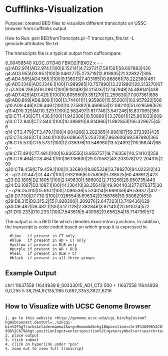 Cufflinks-Visualization
=======================

Purpose: created BED files to visualize different transcripts on USSC browser from cufflinks output

How to Run:
  perl BEDfromTrancripts.pl -T transcripts_file.txt -L gencode.attributes.file.txt

The transcripts file is a typical output from cuffcompare:

8\_00458540	XLOC\_011348	FBXO2|FBXO2	x	-	-	q3:AD2.974|AD2.974.1|100|6.152141|4.722721|7.581561|58.607883|430	q4:AD3.95|AD3.95.1|100|9.046277|5.273719|12.818835|21.328327|395	q5:AD4.565|AD4.565.1|100|9.136013|7.403165|10.868861|78.222360|461	q6:AD5.1346|AD5.1346.1|100|11.989985|10.757990|13.221980|128.213270|672	q7:AD6.286|AD6.286.1|100|9.181492|6.215037|12.147948|24.486141|438	q8:AD7.429|AD7.429.1|100|10.805550|9.351270|12.259830|77.007361|696	q9:AD8.809|AD8.809.1|100|13.744011|11.935960|15.552061|103.957922|568	q10:AD9.446|AD9.446.1|100|10.275882|8.469653|12.082110|51.629598|676	q11:AD10.329|AD10.329.1|100|2.582497|1.617748|3.547246|18.637065|360	q12:CT1.436|CT1.436.1|100|11.942306|10.506601|13.378011|125.901033|609	q13:CT2.840|CT2.840.1|100|10.398910|8.814966|11.982853|166.329675|456	q14:CT3.479|CT3.479.1|100|4.004266|3.202365|4.806167|59.372393|435	q15:CT4.346|CT4.346.1|100|6.608667|5.253728|7.963606|69.597980|365	q16:CT5.573|CT5.573.1|100|12.035976|10.546960|13.524992|110.168747|680	-	q18:CT7.491|CT7.491.1|100|16.836556|13.956757|19.716356|110.514101|358	q19:CT8.464|CT8.464.1|100|36.136830|29.070582|43.203078|172.204315|299	q20:CT9.459|CT9.459.1|100|11.326804|8.865338|13.788270|84.022312|438	-	q22:D1.447|D1.447.1|100|7.932166|6.075806|9.788525|60.498912|423	q23:D2.1805|D2.1805.1|100|2.149630|1.586002|2.713258|28.950735|449	q24:D3.1087|D3.1087.1|100|44.130410|38.356418|49.904403|277.076375|307	-	q26:D5.610|D5.610.1|100|7.096536|5.524014|8.669059|49.536377|417	-	q28:D7.730|D7.730.1|100|7.926554|6.696342|9.156766|59.980629|630	q29:D8.315|D8.315.2|55|1.928300|1.209276|2.647323|13.749436|629	q30:D9.482|D9.482.1|100|3.177128|2.382846|3.971410|20.911024|572	q31:D10.233|D10.233.1|100|7.543618|5.430982|9.656254|18.714736|572

The output is in a BED file which denotes exon-intron junctions.
In addition, the transcript is color coded based on which group it is expressed in. 

	  #lime   if present in CT only 
	  #blue   if present in AD + CT only
	  #yellow if present in DLB only
	  #purple if present in AD + DLB 
	  #teal   if present in DLB + CT
	  #black  if present in all three groups

Example Output
-------------------
chr1	11637558	11644939	8\_00433015\_AD1\_CT2	500	+	11637558	11644939	0,0,255	5	38,294,97,135,1165	0,892,3353,3822,6216

How to Visualize with UCSC Genome Browser
-----------------------------------------------
	1. go to this website <http://genome.ucsc.edu/cgi-bin/hgCustom?hgHubConnect.destUrl=..%2Fcgi-bin%2FhgTracks&clade=mammal&org=Human&db=hg18&position=chr19%3A996%2C074-996%2C679&hgt.positionInput=enter+position%2C+gene+symbol+or+search+terms&hgt.suggestTrack=knownGene&hgsid=363174797> 
	2. place output
	3. click submit
	4. click on hyperlink under "pos"
	5. zoom out to view full transcript
